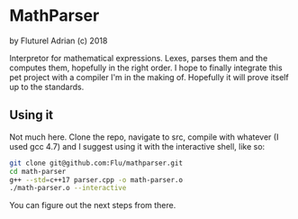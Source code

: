 # MathParser
by Fluturel Adrian (c) 2018

Interpretor for mathematical expressions. Lexes, parses them and the computes them, hopefully in the right order. I hope to finally integrate this pet project with a compiler I'm in the making of. Hopefully it will prove itself up to the standards.

## Using it

Not much here. Clone the repo, navigate to src, compile with whatever (I used gcc 4.7) and I suggest using it with the interactive shell, like so:

```bash
git clone git@github.com:Flu/mathparser.git
cd math-parser
g++ --std=c++17 parser.cpp -o math-parser.o
./math-parser.o --interactive
```

You can figure out the next steps from there.
